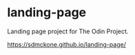 # landing-page
Landing page project for The Odin Project.

https://sdmckone.github.io/landing-page/
